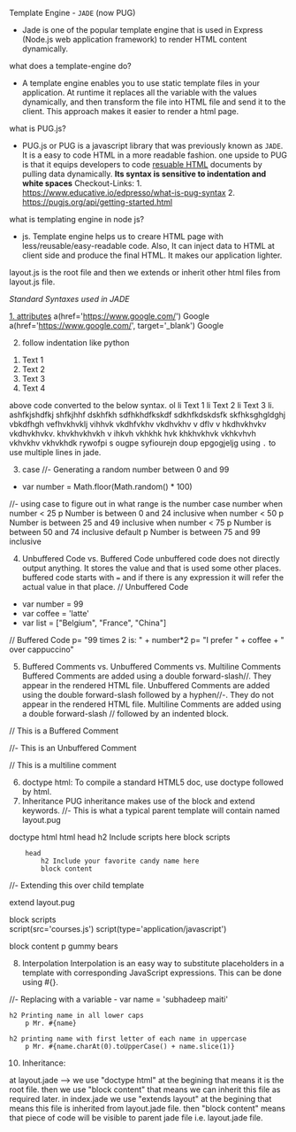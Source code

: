 Template Engine - `JADE` (now PUG)

- Jade is one of the popular template engine that is used in Express (Node.js web application framework) to render HTML content dynamically.

what does a template-engine do? 
- A template engine enables you to use static template files in your application. At runtime it replaces all the variable with the values dynamically, and then transform the file into HTML file and send it to the client. This approach makes it easier to render a html page.

what is PUG.js?
- PUG.js or PUG is a javascript library that was previously known as `JADE`. It is a easy to code HTML in a more readable fashion. one upside to PUG is that it equips developers to code <ins>resuable HTML</ins> documents by pulling data dynamically.
  **Its syntax is sensitive to indentation and white spaces**
Checkout-Links: 1. https://www.educative.io/edpresso/what-is-pug-syntax
				2. https://pugjs.org/api/getting-started.html

what is templating engine in node js?
- js. Template engine helps us to creare HTML page with less/reusable/easy-readable code. Also, It can inject data to HTML at client side and produce the final HTML. It makes our application lighter.

layout.js is the root file and then we extends or inherit other html files from layout.js file.

*_Standard Syntaxes used in JADE_*

<ins>1. attributes</ins>
a(href='https://www.google.com/') Google
a(href='https://www.google.com/', target='_blank') Google

2. follow indentation like python
<ol>
 <li> Text 1</li>
 <li> Text 2</li>
 <li> Text 3</li>
 <li> Text 4</li>
</ol>

above code converted to the below syntax.
ol
	li Text 1
	li Text 2
	li Text 3
	li.
		ashfkjshdfkj shfkjhhf dskhfkh sdfhkhdfkskdf sdkhfkdskdsfk skfhksghgldghj vbkdfhgh vefhvkhvklj vihhvk vkdhfvkhv
		vkdhvkhv v dflv v hkdhvkhvkv vkdhvkhvkv. khvkhvkhvkh v ihkvh vkhkhk hvk khkhvkhvk vkhkvhvh
		vkhvkhv vkhvkhdk rywofpi s ougpe
		syfiourejn doup epgogjeljg
using `.` to use multiple lines in jade.

3. case
//- Generating a random number between 0 and 99
- var number = Math.floor(Math.random() * 100)

//- using case to figure out in what range is the number
case number
    when number < 25
        p Number is between 0 and 24 inclusive
    when number < 50
        p Number is between 25 and 49 inclusive
    when number < 75
        p Number is between 50 and 74 inclusive
    default
        p Number is between 75 and 99 inclusive
        
4. Unbuffered Code vs. Buffered Code
unbuffered code does not directly output anything. It stores the value and that is used some other places.
buffered code starts with `=` and if there is any expression it will refer the actual value in that place.
// Unbuffered Code
- var number = 99
- var coffee = 'latte'
- var list = ["Belgium", "France", "China"]

// Buffered Code
p= "99 times 2 is: " + number*2
p= "I prefer " + coffee + " over cappuccino"

5. Buffered Comments vs. Unbuffered Comments vs. Multiline Comments
Buffered Comments are added using a double forward-slash//. They appear in the rendered HTML file.
Unbuffered Comments are added using the double forward-slash followed by a hyphen//-. They do not appear in the rendered HTML file.
Multiline Comments are added using a double forward-slash // followed by an indented block.

// This is a Buffered Comment

//- This is an Unbuffered Comment

//
    This is
    a multiline
    comment
    
6. doctype html: To compile a standard HTML5 doc, use doctype followed by html.
7. Inheritance
PUG inheritance makes use of the block and extend keywords. 
//- This is what a typical parent template will contain named layout.pug

doctype html
    html
        head
            h2 Include scripts here
                block scripts
        
        head
            h2 Include your favorite candy name here
            block content

//- Extending this over child template

extend layout.pug

block scripts  
    script(src='courses.js')
    script(type='application/javascript')

block content 
    p   gummy bears
    
8. Interpolation
Interpolation is an easy way to substitute placeholders in a template with corresponding JavaScript expressions. This can be done using #{}.

//- Replacing with a variable
    - var name = 'subhadeep maiti'

    h2 Printing name in all lower caps
        p Mr. #{name}

    h2 printing name with first letter of each name in uppercase
        p Mr. #{name.charAt(0).toUpperCase() + name.slice(1)}
        
        
        
        
10. Inheritance:

at layout.jade --> we use "doctype html" at the begining that means it is the root file. then we use "block content" that means we can inherit this file as required later. in index.jade we use "extends layout" at the begining that means this file is inherited from layout.jade file.  then "block content" means that piece of code will be visible to parent jade file i.e. layout.jade file.

        
        
        
        
        
        


